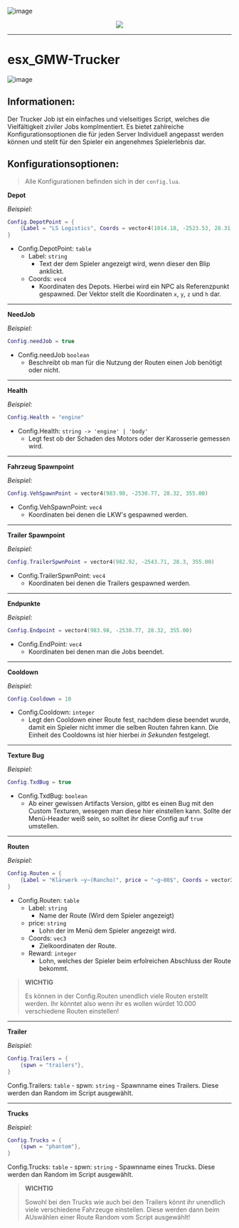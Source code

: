 ![image](https://media.discordapp.net/attachments/985134187600297986/1154892454550585374/trusted-banner.png?width=1440&height=465)
<p align="center">
    <a href="https://discord.overextended.dev">
        <img src="https://img.shields.io/discord/1068573047172374634?style=for-the-badge&logo=discord&labelColor=7289da&logoColor=white&color=2c2f33&label=Discord"/>
    </a>
</p>

---

# esx_GMW-Trucker

![image](https://media.discordapp.net/attachments/1115375577159958558/1115375577424216195/Screenshot_897_-_Kopie.png?width=1246&height=701)

## Informationen:

Der Trucker Job ist ein einfaches und vielseitiges Script, welches die Vielfältigkeit ziviler Jobs komplmentiert. Es bietet zahlreiche Konfigurationsoptionen die für jeden Server Individuell angepasst werden können und stellt für den Spieler ein angenehmes Spielerlebnis dar.

## Konfigurationsoptionen:

> Alle Konfigurationen befinden sich in der `config.lua`. 

**Depot**

*Beispiel:*
```lua
Config.DepotPoint = {
    {Label = "LS Logistics", Coords = vector4(1014.18, -2523.53, 28.31, 90.01)}
}
```

- Config.DepotPoint: `table`
    - Label: `string`
        - Text der dem Spieler angezeigt wird, wenn dieser den Blip anklickt. 
    - Coords: `vec4`
        - Koordinaten des Depots. Hierbei wird ein NPC als Referenzpunkt gespawned. Der Vektor stellt die Koordinaten `x`, `y`, `z` und `h` dar.
---

**NeedJob**

*Beispiel:*
```lua
Config.needJob = true
```

- Config.needJob `boolean`
    - Beschreibt ob man für die Nutzung der Routen einen Job benötigt oder nicht. 
--- 

**Health**

*Beispiel:*
```lua
Config.Health = "engine"
```

- Config.Health: `string -> 'engine' | 'body'`
    - Legt fest ob der Schaden des Motors oder der Karosserie gemessen wird. 
--- 

**Fahrzeug Spawnpoint**

*Beispiel:*
```lua
Config.VehSpawnPoint = vector4(983.98, -2530.77, 28.32, 355.00)
```

- Config.VehSpawnPoint: `vec4`
    - Koordinaten bei denen die LKW's gespawned werden. 
--- 

**Trailer Spawnpoint**

*Beispiel:*
```lua
Config.TrailerSpwnPoint = vector4(982.92, -2543.71, 28.3, 355.00)
```

- Config.TrailerSpwnPoint: `vec4`
    - Koordinaten bei denen die Trailers gespawned werden. 
--- 

**Endpunkte**

*Beispiel:*
```lua
Config.Endpoint = vector4(983.98, -2530.77, 28.32, 355.00)
```

- Config.EndPoint: `vec4`
    - Koordinaten bei denen man die Jobs beendet. 
--- 

**Cooldown**

*Beispiel:*

```lua
Config.Cooldown = 10
``` 

- Config.Cooldown: `integer`
    - Legt den Cooldown einer Route fest, nachdem diese beendet wurde, damit ein Spieler nicht immer die selben Routen fahren kann. Die Einheit des Cooldowns ist hier hierbei _in Sekunden_ festgelegt. 
--- 

**Texture Bug**

*Beispiel:*
```lua
Config.TxdBug = true
```

- Config.TxdBug: `boolean`
    - Ab einer gewissen Artifacts Version, gitbt es einen Bug mit den Custom Texturen, wesegen man diese hier einstellen kann. Sollte der Menü-Header weiß sein, so solltet ihr diese Config auf `true` umstellen. 
--- 

**Routen**

*Beispiel:*
```lua
Config.Routen = {
    {Label = "Klärwerk ~y~(Rancho)", price = "~g~80$", Coords = vector3(476.01, -2151.01, 5.93), Reward = 80},
}
```

- Config.Routen: `table`
    - Label: `string`
        - Name der Route (Wird dem Spieler angezeigt)
    - price: `string`
        - Lohn der im Menü dem Spieler angezeigt wird. 
    - Coords: `vec3`
        - Zielkoordinaten der Route. 
    - Reward: `integer`
        - Lohn, welches der Spieler beim erfolreichen Abschluss der Route bekommt. 

> **WICHTIG**
> 
> Es können in der Config.Routen unendlich viele Routen erstellt werden. Ihr könntet also wenn ihr es wollen würdet 10.000 verschiedene Routen einstellen! 
--- 

**Trailer**

*Beispiel:*
```lua
Config.Trailers = {
    {spwn = "trailers"},
}
```

Config.Trailers: `table`
    - spwn: `string`
        - Spawnname eines Trailers. Diese werden dan Random im Script ausgewählt. 

--- 

**Trucks**

*Beispiel:*
```lua
Config.Trucks = {
    {spwn = "phantom"},
}
```

Config.Trucks: `table`
    - spwn: `string`
        - Spawnname eines Trucks. Diese werden dan Random im Script ausgewählt. 

> **WICHTIG**
> 
> Sowohl bei den Trucks wie auch bei den Trailers könnt ihr unendlich viele verschiedene Fahrzeuge einstellen. Diese werden dann beim AUswählen einer Route Random vom Script ausgewählt! 

